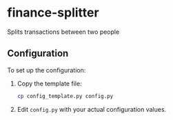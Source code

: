 # finance-splitter
Splits transactions between two people

## Configuration

To set up the configuration:

1. Copy the template file:
   ```bash
   cp config_template.py config.py
2. Edit `config.py` with your actual configuration values.
